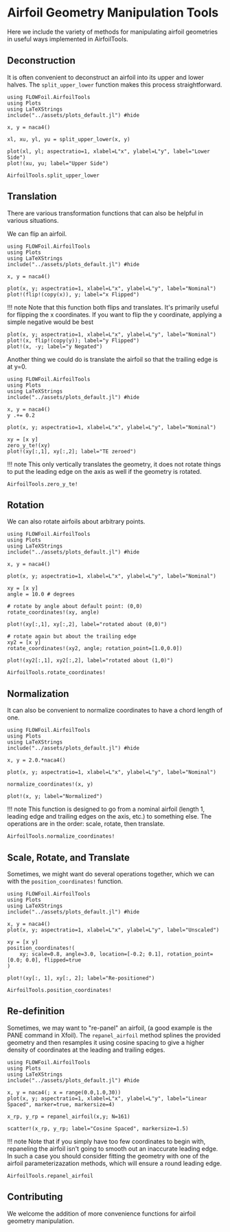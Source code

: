 # Airfoil Geometry Manipulation Tools

Here we include the variety of methods for manipulating airfoil geometries in useful ways implemented in AirfoilTools.

## Deconstruction

It is often convenient to deconstruct an airfoil into its upper and lower halves.  The `split_upper_lower` function makes this process straightforward.

```@example split
using FLOWFoil.AirfoilTools
using Plots
using LaTeXStrings
include("../assets/plots_default.jl") #hide

x, y = naca4()

xl, xu, yl, yu = split_upper_lower(x, y)

plot(xl, yl; aspectratio=1, xlabel=L"x", ylabel=L"y", label="Lower Side")
plot!(xu, yu; label="Upper Side")
```

```@docs
AirfoilTools.split_upper_lower
```

## Translation

There are various transformation functions that can also be helpful in various situations.

We can flip an airfoil.
```@example trans
using FLOWFoil.AirfoilTools
using Plots
using LaTeXStrings
include("../assets/plots_default.jl") #hide

x, y = naca4()

plot(x, y; aspectratio=1, xlabel=L"x", ylabel=L"y", label="Nominal")
plot!(flip!(copy(x)), y; label="x Flipped")
```

!!! note
    Note that this function both flips and translates. It's primarily useful for flipping the x coordinates.  If you want to flip the y coordinate, applying a simple negative would be best

```@example trans
plot(x, y; aspectratio=1, xlabel=L"x", ylabel=L"y", label="Nominal")
plot!(x, flip!(copy(y)); label="y Flipped")
plot!(x, -y; label="y Negated")
```

Another thing we could do is translate the airfoil so that the trailing edge is at y=0.

```@example trans
using FLOWFoil.AirfoilTools
using Plots
using LaTeXStrings
include("../assets/plots_default.jl") #hide

x, y = naca4()
y .+= 0.2

plot(x, y; aspectratio=1, xlabel=L"x", ylabel=L"y", label="Nominal")

xy = [x y]
zero_y_te!(xy)
plot!(xy[:,1], xy[:,2]; label="TE zeroed")
```

!!! note
    This only vertically translates the geometry, it does not rotate things to put the leading edge on the axis as well if the geometry is rotated.


```@docs
AirfoilTools.zero_y_te!
```

## Rotation

We can also rotate airfoils about arbitrary points.

```@example rotate
using FLOWFoil.AirfoilTools
using Plots
using LaTeXStrings
include("../assets/plots_default.jl") #hide

x, y = naca4()

plot(x, y; aspectratio=1, xlabel=L"x", ylabel=L"y", label="Nominal")

xy = [x y]
angle = 10.0 # degrees

# rotate by angle about default point: (0,0)
rotate_coordinates!(xy, angle)

plot!(xy[:,1], xy[:,2], label="rotated about (0,0)")

# rotate again but about the trailing edge
xy2 = [x y]
rotate_coordinates!(xy2, angle; rotation_point=[1.0,0.0])

plot!(xy2[:,1], xy2[:,2], label="rotated about (1,0)")
```

```@docs
AirfoilTools.rotate_coordinates!
```

## Normalization

It can also be convenient to normalize coordinates to have a chord length of one.

```@example norm
using FLOWFoil.AirfoilTools
using Plots
using LaTeXStrings
include("../assets/plots_default.jl") #hide

x, y = 2.0.*naca4()

plot(x, y; aspectratio=1, xlabel=L"x", ylabel=L"y", label="Nominal")

normalize_coordinates!(x, y)

plot!(x, y; label="Normalized")
```

!!! note
    This function is designed to go from a nominal airfoil (length 1, leading edge and trailing edges on the axis, etc.) to something else.  The operations are in the order: scale, rotate, then translate.

```@docs
AirfoilTools.normalize_coordinates!
```

## Scale, Rotate, and Translate

Sometimes, we might want do several operations together, which we can with the `position_coordinates!` function.

```@example pose
using FLOWFoil.AirfoilTools
using Plots
using LaTeXStrings
include("../assets/plots_default.jl") #hide

x, y = naca4()
plot(x, y; aspectratio=1, xlabel=L"x", ylabel=L"y", label="Unscaled")

xy = [x y]
position_coordinates!(
    xy; scale=0.8, angle=3.0, location=[-0.2; 0.1], rotation_point=[0.0; 0.0], flipped=true
)

plot!(xy[:, 1], xy[:, 2]; label="Re-positioned")
```

```@docs
AirfoilTools.position_coordinates!
```

## Re-definition

Sometimes, we may want to "re-panel" an airfoil, (a good example is the PANE command in Xfoil).  The `repanel_airfoil` method splines the provided geometry and then resamples it using cosine spacing to give a higher density of coordinates at the leading and trailing edges.

```@example repanel
using FLOWFoil.AirfoilTools
using Plots
using LaTeXStrings
include("../assets/plots_default.jl") #hide

x, y = naca4(; x = range(0.0,1.0,30))
plot(x, y; aspectratio=1, xlabel=L"x", ylabel=L"y", label="Linear Spaced", marker=true, markersize=4)

x_rp, y_rp = repanel_airfoil(x,y; N=161)

scatter!(x_rp, y_rp; label="Cosine Spaced", markersize=1.5)
```

!!! note
    Note that if you simply have too few coordinates to begin with, repaneling the airfoil isn't going to smooth out an inaccurate leading edge.  In such a case you should consider fitting the geometry with one of the airfoil parameterizazation methods, which will ensure a round leading edge.

```@docs
AirfoilTools.repanel_airfoil
```

## Contributing

We welcome the addition of more convenience functions for airfoil geometry manipulation.
